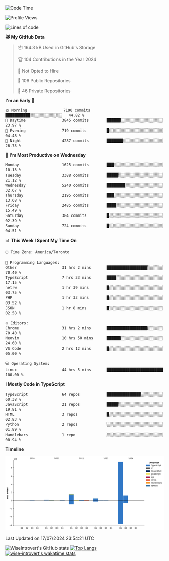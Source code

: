 <!--START_SECTION:waka-->
![Code Time](http://img.shields.io/badge/Code%20Time-1%2C921%20hrs%2031%20mins-blue)

![Profile Views](http://img.shields.io/badge/Profile%20Views-0-blue)

![Lines of code](https://img.shields.io/badge/From%20Hello%20World%20I%27ve%20Written-13.4%20million%20lines%20of%20code-blue)

**🐱 My GitHub Data** 

> 📦 164.3 kB Used in GitHub's Storage 
 > 
> 🏆 104 Contributions in the Year 2024
 > 
> 🚫 Not Opted to Hire
 > 
> 📜 106 Public Repositories 
 > 
> 🔑 46 Private Repositories 
 > 
**I'm an Early 🐤** 

```text
🌞 Morning                7190 commits        ███████████░░░░░░░░░░░░░░   44.82 % 
🌆 Daytime                3845 commits        ██████░░░░░░░░░░░░░░░░░░░   23.97 % 
🌃 Evening                719 commits         █░░░░░░░░░░░░░░░░░░░░░░░░   04.48 % 
🌙 Night                  4287 commits        ███████░░░░░░░░░░░░░░░░░░   26.73 % 
```
📅 **I'm Most Productive on Wednesday** 

```text
Monday                   1625 commits        ███░░░░░░░░░░░░░░░░░░░░░░   10.13 % 
Tuesday                  3388 commits        █████░░░░░░░░░░░░░░░░░░░░   21.12 % 
Wednesday                5240 commits        ████████░░░░░░░░░░░░░░░░░   32.67 % 
Thursday                 2195 commits        ███░░░░░░░░░░░░░░░░░░░░░░   13.68 % 
Friday                   2485 commits        ████░░░░░░░░░░░░░░░░░░░░░   15.49 % 
Saturday                 384 commits         █░░░░░░░░░░░░░░░░░░░░░░░░   02.39 % 
Sunday                   724 commits         █░░░░░░░░░░░░░░░░░░░░░░░░   04.51 % 
```


📊 **This Week I Spent My Time On** 

```text
🕑︎ Time Zone: America/Toronto

💬 Programming Languages: 
Other                    31 hrs 2 mins       ██████████████████░░░░░░░   70.40 % 
TypeScript               7 hrs 33 mins       ████░░░░░░░░░░░░░░░░░░░░░   17.15 % 
netrw                    1 hr 39 mins        █░░░░░░░░░░░░░░░░░░░░░░░░   03.75 % 
PHP                      1 hr 33 mins        █░░░░░░░░░░░░░░░░░░░░░░░░   03.52 % 
JSON                     1 hr 8 mins         █░░░░░░░░░░░░░░░░░░░░░░░░   02.58 % 

🔥 Editors: 
Chrome                   31 hrs 2 mins       ██████████████████░░░░░░░   70.40 % 
Neovim                   10 hrs 50 mins      ██████░░░░░░░░░░░░░░░░░░░   24.60 % 
VS Code                  2 hrs 12 mins       █░░░░░░░░░░░░░░░░░░░░░░░░   05.00 % 

💻 Operating System: 
Linux                    44 hrs 5 mins       █████████████████████████   100.00 % 
```

**I Mostly Code in TypeScript** 

```text
TypeScript               64 repos            ███████████████░░░░░░░░░░   60.38 % 
JavaScript               21 repos            █████░░░░░░░░░░░░░░░░░░░░   19.81 % 
HTML                     3 repos             █░░░░░░░░░░░░░░░░░░░░░░░░   02.83 % 
Python                   2 repos             ░░░░░░░░░░░░░░░░░░░░░░░░░   01.89 % 
Handlebars               1 repo              ░░░░░░░░░░░░░░░░░░░░░░░░░   00.94 % 
```



**Timeline**

![Lines of Code chart](https://raw.githubusercontent.com/wise-introvert/wise-introvert/master/assets/bar_graph.png)


 Last Updated on 17/07/2024 23:54:21 UTC
<!--END_SECTION:waka-->

![WiseIntrovert's GitHub stats](https://github-readme-stats.vercel.app/api?username=wise-introvert&count_private=true&show_icons=true)
[![Top Langs](https://github-readme-stats.vercel.app/api/top-langs/?username=wise-introvert&langs_count=10)](https://github.com/anuraghazra/github-readme-stats)
[![wise-introvert's wakatime stats](https://github-readme-stats.vercel.app/api/wakatime?username=wiseintrovert)](https://github.com/anuraghazra/github-readme-stats)
